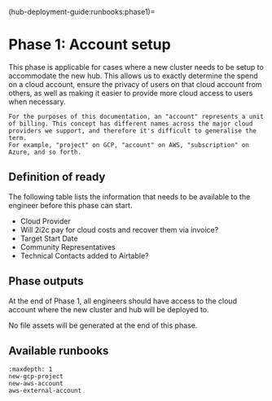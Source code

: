 (hub-deployment-guide:runbooks:phase1)=
# Phase 1: Account setup

This phase is applicable for cases where a new cluster needs to be setup to accommodate the new hub. This allows us to exactly determine the spend on a cloud account, ensure the privacy of users on that cloud account from others, as well as making it easier to provide more cloud access to users when necessary.

```{note}
For the purposes of this documentation, an "account" represents a unit of billing. This concept has different names across the major cloud providers we support, and therefore it's difficult to generalise the term.
For example, "project" on GCP, "account" on AWS, "subscription" on Azure, and so forth.
```

## Definition of ready

The following table lists the information that needs to be available to the engineer before this phase can start.

- Cloud Provider
- Will 2i2c pay for cloud costs and recover them via invoice?
- Target Start Date
- Community Representatives
- Technical Contacts added to Airtable?

## Phase outputs

At the end of Phase 1, all engineers should have access to the cloud account where the new cluster and hub will be deployed to.

No file assets will be generated at the end of this phase.

## Available runbooks

```{toctree}
:maxdepth: 1
new-gcp-project
new-aws-account
aws-external-account
```
